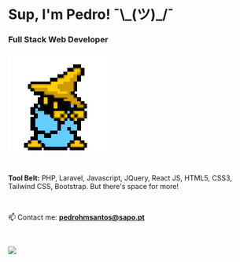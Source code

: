 <h1 align="left">Sup, I'm Pedro!  ¯\_(ツ)_/¯</h1>
<h3 align="left">Full Stack Web Developer</h3>

<p align="left">
  <img src="mage.gif" alt="Mage" />
</p>

<br>

<p align="left">
  <b>Tool Belt:</b> PHP, Laravel, Javascript, JQuery, React JS, HTML5, CSS3, Tailwind CSS, Bootstrap. But there's space for more!
</p>

<br>

📫 Contact me: **pedrohmsantos@sapo.pt**

<br>

![](https://komarev.com/ghpvc/?username=pedro-santos-web&color=blue&style=flat-for-the-badge&label=PROFILE+VIEWS)
